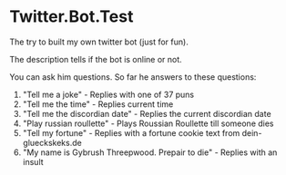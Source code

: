 # Twitter.Bot.Test

The try to built my own twitter bot (just for fun).

The description tells if the bot is online or not.

You can ask him questions. So far he answers to these questions:

1) "Tell me a joke" - Replies with one of 37 puns
2) "Tell me the time" - Replies current time
3) "Tell me the discordian date" - Replies the current discordian date
4) "Play russian roullette" - Plays Roussian Roullette till someone dies
5) "Tell my fortune" - Replies with a fortune cookie text from <a>dein-glueckskeks.de</a>
6) "My name is Gybrush Threepwood. Prepair to die" - Replies with an insult